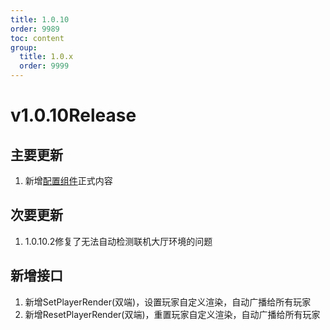 ```yaml
---
title: 1.0.10
order: 9989
toc: content
group:
  title: 1.0.x
  order: 9999
---
```

# v1.0.10<Badge type="success">Release</Badge>
## 主要更新
1. 新增[配置组件](http://1.94.129.175:8000/docs/component-info)正式内容

## 次要更新
1. <Badge type="info">1.0.10.2</Badge>修复了无法自动检测联机大厅环境的问题

## 新增接口
1. 新增SetPlayerRender(双端)，设置玩家自定义渲染，自动广播给所有玩家
2. 新增ResetPlayerRender(双端)，重置玩家自定义渲染，自动广播给所有玩家
